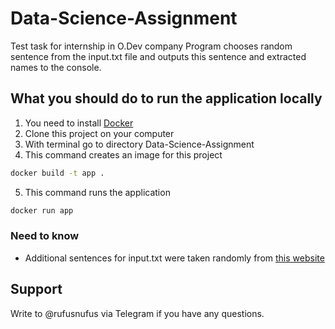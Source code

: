 # Data-Science-Assignment
Test task for internship in O.Dev company
Program chooses random sentence from the input.txt file and outputs this sentence and extracted names to the console.

## What you should do to run the application locally
1. You need to install [Docker](https://www.docker.com/)
2. Clone this project on your computer
3. With terminal go to directory Data-Science-Assignment
4. This command creates an image for this project
```bash
docker build -t app .
```
5. This command runs the application
```bash
docker run app
```

### Need to know
* Additional sentences for input.txt were taken randomly from [this website](https://www.reuters.com/news/oddlyEnough)

## Support
Write to @rufusnufus via Telegram if you have any questions.
